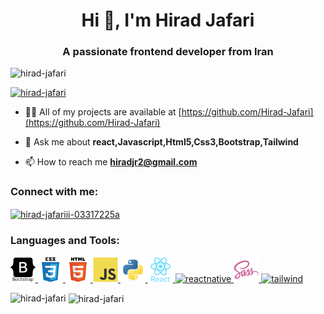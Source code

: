 <h1 align="center">Hi 👋, I'm Hirad Jafari</h1>
<h3 align="center">A passionate frontend developer from Iran</h3>

<p align="left"> <img src="https://komarev.com/ghpvc/?username=hirad-jafari&label=Profile%20views&color=0e75b6&style=flat" alt="hirad-jafari" /> </p>

<p align="left"> <a href="https://github.com/ryo-ma/github-profile-trophy"><img src="https://github-profile-trophy.vercel.app/?username=hirad-jafari" alt="hirad-jafari" /></a> </p>

- 👨‍💻 All of my projects are available at [https://github.com/Hirad-Jafari](https://github.com/Hirad-Jafari)

- 💬 Ask me about **react,Javascript,Html5,Css3,Bootstrap,Tailwind**

- 📫 How to reach me **hiradjr2@gmail.com**

<h3 align="left">Connect with me:</h3>
<p align="left">
<a href="https://linkedin.com/in/hirad-jafariii-03317225a" target="blank"><img align="center" src="https://raw.githubusercontent.com/rahuldkjain/github-profile-readme-generator/master/src/images/icons/Social/linked-in-alt.svg" alt="hirad-jafariii-03317225a" height="30" width="40" /></a>
</p>

<h3 align="left">Languages and Tools:</h3>
<p align="left"> <a href="https://getbootstrap.com" target="_blank" rel="noreferrer"> <img src="https://raw.githubusercontent.com/devicons/devicon/master/icons/bootstrap/bootstrap-plain-wordmark.svg" alt="bootstrap" width="40" height="40"/> </a> <a href="https://www.w3schools.com/css/" target="_blank" rel="noreferrer"> <img src="https://raw.githubusercontent.com/devicons/devicon/master/icons/css3/css3-original-wordmark.svg" alt="css3" width="40" height="40"/> </a> <a href="https://www.w3.org/html/" target="_blank" rel="noreferrer"> <img src="https://raw.githubusercontent.com/devicons/devicon/master/icons/html5/html5-original-wordmark.svg" alt="html5" width="40" height="40"/> </a> <a href="https://developer.mozilla.org/en-US/docs/Web/JavaScript" target="_blank" rel="noreferrer"> <img src="https://raw.githubusercontent.com/devicons/devicon/master/icons/javascript/javascript-original.svg" alt="javascript" width="40" height="40"/> </a> <a href="https://www.python.org" target="_blank" rel="noreferrer"> <img src="https://raw.githubusercontent.com/devicons/devicon/master/icons/python/python-original.svg" alt="python" width="40" height="40"/> </a> <a href="https://reactjs.org/" target="_blank" rel="noreferrer"> <img src="https://raw.githubusercontent.com/devicons/devicon/master/icons/react/react-original-wordmark.svg" alt="react" width="40" height="40"/> </a> <a href="https://reactnative.dev/" target="_blank" rel="noreferrer"> <img src="https://reactnative.dev/img/header_logo.svg" alt="reactnative" width="40" height="40"/> </a> <a href="https://sass-lang.com" target="_blank" rel="noreferrer"> <img src="https://raw.githubusercontent.com/devicons/devicon/master/icons/sass/sass-original.svg" alt="sass" width="40" height="40"/> </a> <a href="https://tailwindcss.com/" target="_blank" rel="noreferrer"> <img src="https://www.vectorlogo.zone/logos/tailwindcss/tailwindcss-icon.svg" alt="tailwind" width="40" height="40"/> </a> </p>

<p><img align="left" src="https://github-readme-stats.vercel.app/api/top-langs?username=hirad-jafari&show_icons=true&locale=en&layout=compact" alt="hirad-jafari" /></p>

<p>&nbsp;<img align="center" src="https://github-readme-stats.vercel.app/api?username=hirad-jafari&show_icons=true&locale=en" alt="hirad-jafari" /></p>
